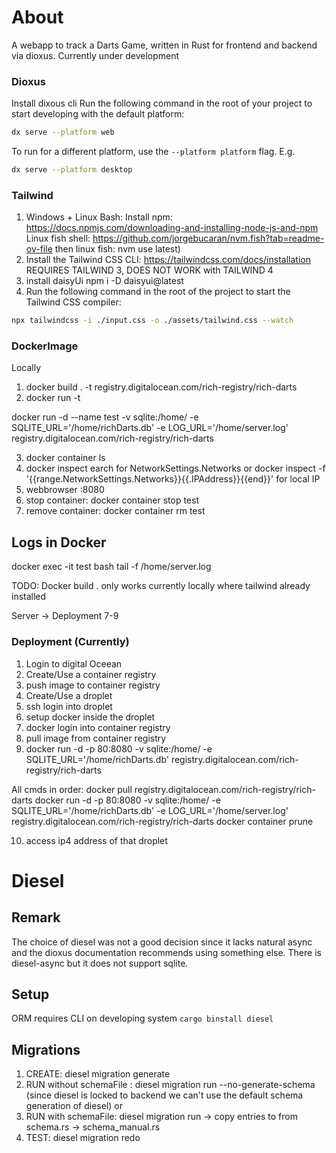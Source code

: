 # About

A webapp to track a Darts Game, written in Rust for frontend and backend via dioxus.
Currently under development


### Dioxus 

Install dixous cli
Run the following command in the root of your project to start developing with the default platform:

```bash
dx serve --platform web
```

To run for a different platform, use the `--platform platform` flag. E.g.
```bash
dx serve --platform desktop
```


### Tailwind
1. Windows + Linux Bash:
Install npm: https://docs.npmjs.com/downloading-and-installing-node-js-and-npm
Linux fish shell: https://github.com/jorgebucaran/nvm.fish?tab=readme-ov-file then linux fish: nvm use latest)
2. Install the Tailwind CSS CLI: https://tailwindcss.com/docs/installation REQUIRES TAILWIND 3, DOES NOT WORK with TAILWIND 4
3. install daisyUi npm i -D daisyui@latest
4. Run the following command in the root of the project to start the Tailwind CSS compiler:

```bash
npx tailwindcss -i ./input.css -o ./assets/tailwind.css --watch
```


### DockerImage
Locally
1. docker build . -t registry.digitalocean.com/rich-registry/rich-darts  
2. docker run -t <tag> 

docker run -d --name test -v sqlite:/home/ -e SQLITE_URL='/home/richDarts.db' -e LOG_URL='/home/server.log' registry.digitalocean.com/rich-registry/rich-darts

3. docker container ls  
4. docker inspect <containerId> earch for  NetworkSettings.Networks
or docker inspect -f '{{range.NetworkSettings.Networks}}{{.IPAddress}}{{end}}' <containerId>
for local IP
5. webbrowser <localIp>:8080 
6. stop container: docker container stop test
7. remove container: docker container rm test


## Logs in Docker 

docker exec -it test bash
tail -f /home/server.log

TODO: Docker build . only works currently locally where tailwind already installed

Server -> Deployment 7-9



### Deployment (Currently)
1. Login to digital Oceean
2. Create/Use a container registry
3. push image to container registry
4. Create/Use a droplet
5. ssh login into droplet 
6. setup docker inside the droplet
7. docker login into container registry
8. pull image from container registry
9. docker run -d -p 80:8080 -v sqlite:/home/ -e SQLITE_URL='/home/richDarts.db' registry.digitalocean.com/rich-registry/rich-darts

All cmds in order:
docker pull registry.digitalocean.com/rich-registry/rich-darts
docker run -d -p 80:8080 -v sqlite:/home/ -e SQLITE_URL='/home/richDarts.db' -e LOG_URL='/home/server.log'  registry.digitalocean.com/rich-registry/rich-darts
docker container prune 


10. access ip4 address of that droplet



# Diesel

## Remark
The choice of diesel was not a good decision since it lacks natural async and the dioxus documentation recommends using
something else.
There is diesel-async but it does not support sqlite.

## Setup
ORM requires CLI on developing system
`cargo binstall diesel`

## Migrations
1. CREATE: diesel migration generate <migrationName>
2. RUN without schemaFile : diesel migration run --no-generate-schema (since diesel is locked to backend we can't use the default schema generation of diesel)
or 
3.  RUN with schemaFile: diesel migration run -> copy entries to from schema.rs -> schema_manual.rs
3. TEST: diesel migration redo





